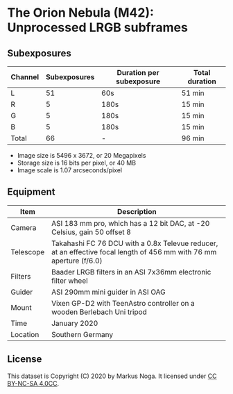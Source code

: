 # The Orion Nebula (M42): Unprocessed LRGB subframes

## Subexposures

| Channel | Subexposures | Duration per subexposure| Total duration |
|---------|--------------|-------------------------|----------------|
|L        |51 | 60s   | 51 min |
|R        |5  | 180s  | 15 min |
|G        |5  | 180s  | 15 min |
|B        |5  | 180s  | 15 min |
|Total    |66 | -     | 96 min |

* Image size is 5496 x 3672, or 20 Megapixels
* Storage size is 16 bits per pixel, or 40 MB
* Image scale is 1.07 arcseconds/pixel

## Equipment

| Item     | Description |
|----------|-------------|
| Camera   | ASI 183 mm pro, which has a 12 bit DAC, at -20 Celsius, gain 50 offset 8 |
| Telescope| Takahashi FC 76 DCU with a 0.8x Televue reducer, at an effective focal length of 456 mm with 76 mm aperture (f/6.0) |
| Filters  | Baader LRGB filters in an ASI 7x36mm electronic filter wheel |
| Guider   | ASI 290mm mini guider in ASI OAG |
| Mount    | Vixen GP-D2 with TeenAstro controller on a wooden Berlebach Uni tripod | 
| Time     | January 2020 |
| Location |Southern Germany |

## License

This dataset is Copyright (C) 2020 by Markus Noga. It licensed under [CC BY-NC-SA 4.0CC](https://creativecommons.org/licenses/by-nc-sa/4.0). 
